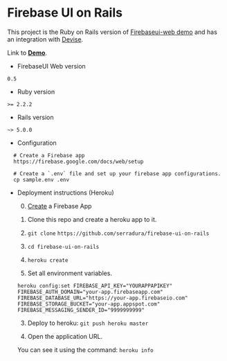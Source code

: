 # Firebase UI on Rails

This project is the Ruby on Rails version of [Firebaseui-web demo](https://github.com/firebase/firebaseui-web/tree/master/examples/demo) and has an integration with [Devise](https://github.com/plataformatec/devise).

Link to **[Demo](https://firebase-ui-with-devise.herokuapp.com/)**.

* FirebaseUI Web version
```
0.5
```

* Ruby version
```
>= 2.2.2
```

* Rails version
```
~> 5.0.0
```

* Configuration
```
  # Create a Firebase app
  https://firebase.google.com/docs/web/setup

  # Create a `.env` file and set up your firebase app configurations.
  cp sample.env .env
```

* Deployment instructions (Heroku)

  0.  [Create](https://firebase.google.com/docs/web/setup) a Firebase App

  1. Clone this repo and create a heroku app to it.
    1. `git clone`  `https://github.com/serradura/firebase-ui-on-rails`
    2. `cd firebase-ui-on-rails`
    3. `heroku create`

  2. Set all environment variables.

    `heroku config:set FIREBASE_API_KEY="YOURAPPAPIKEY" FIREBASE_AUTH_DOMAIN="your-app.firebaseapp.com" FIREBASE_DATABASE_URL="https://your-app.firebaseio.com" FIREBASE_STORAGE_BUCKET="your-app.appspot.com" FIREBASE_MESSAGING_SENDER_ID="9999999999"`

  3. Deploy to heroku:
  `git push heroku master`

  4. Open the application URL.

    You can see it using the command: `heroku info`
